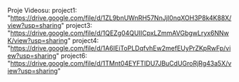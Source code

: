 Proje Videosu:
 project1: "https://drive.google.com/file/d/1ZL9bnUWnRH57NnJjI0nqXOH3P8k4K88X/view?usp=sharing"
 project3: "https://drive.google.com/file/d/1QEZg04QUIICpxLZmmAVGbgwLryx6NNwK/view?usp=sharing"
 project4: "https://drive.google.com/file/d/1A6IEiToPLDqfvhEw2mefEUyPrZKpRwFp/view?usp=sharing"
 project6: "https://drive.google.com/file/d/1TMnt04EYFTIDU7JBuCdUGroRjRg43a5X/view?usp=sharing"
